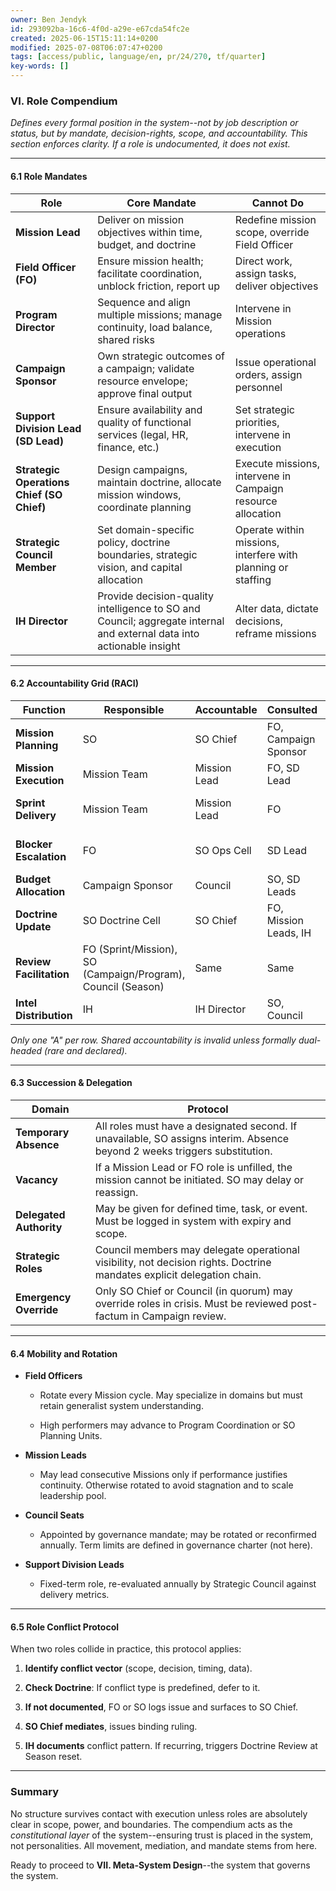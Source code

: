 ```yaml
---
owner: Ben Jendyk
id: 293092ba-16c6-4f0d-a29e-e67cda54fc2e
created: 2025-06-15T15:11:14+0200
modified: 2025-07-08T06:07:47+0200
tags: [access/public, language/en, pr/24/270, tf/quarter]
key-words: []
---
```


### VI. **Role Compendium**

_Defines every formal position in the system--not by job description or status, but by mandate, decision-rights, scope, and accountability. This section enforces clarity. If a role is undocumented, it does not exist._

* * *

#### 6.1 **Role Mandates**

| Role | Core Mandate | Cannot Do | 
| ---- | ---- | ----  |
| **Mission Lead** | Deliver on mission objectives within time, budget, and doctrine | Redefine mission scope, override Field Officer | 
| **Field Officer (FO)** | Ensure mission health; facilitate coordination, unblock friction, report up | Direct work, assign tasks, deliver objectives | 
| **Program Director** | Sequence and align multiple missions; manage continuity, load balance, shared risks | Intervene in Mission operations | 
| **Campaign Sponsor** | Own strategic outcomes of a campaign; validate resource envelope; approve final output | Issue operational orders, assign personnel | 
| **Support Division Lead (SD Lead)** | Ensure availability and quality of functional services (legal, HR, finance, etc.) | Set strategic priorities, intervene in execution | 
| **Strategic Operations Chief (SO Chief)** | Design campaigns, maintain doctrine, allocate mission windows, coordinate planning | Execute missions, intervene in Campaign resource allocation | 
| **Strategic Council Member** | Set domain-specific policy, doctrine boundaries, strategic vision, and capital allocation | Operate within missions, interfere with planning or staffing | 
| **IH Director** | Provide decision-quality intelligence to SO and Council; aggregate internal and external data into actionable insight | Alter data, dictate decisions, reframe missions | 
* * *

#### 6.2 **Accountability Grid (RACI)**

| Function | Responsible | Accountable | Consulted | Informed | 
| ---- | ---- | ---- | ---- | ----  |
| **Mission Planning** | SO | SO Chief | FO, Campaign Sponsor | Council | 
| **Mission Execution** | Mission Team | Mission Lead | FO, SD Lead | Program Director | 
| **Sprint Delivery** | Mission Team | Mission Lead | FO | SO, Campaign Sponsor | 
| **Blocker Escalation** | FO | SO Ops Cell | SD Lead | Council (if systemic) | 
| **Budget Allocation** | Campaign Sponsor | Council | SO, SD Leads | FO | 
| **Doctrine Update** | SO Doctrine Cell | SO Chief | FO, Mission Leads, IH | Council | 
| **Review Facilitation** | FO (Sprint/Mission), SO (Campaign/Program), Council (Season) | Same | Same | Full System | 
| **Intel Distribution** | IH | IH Director | SO, Council | All Units | 

_Only one "A" per row. Shared accountability is invalid unless formally dual-headed (rare and declared)._

* * *

#### 6.3 **Succession & Delegation**

| Domain | Protocol | 
| ---- | ----  |
| **Temporary Absence** | All roles must have a designated second. If unavailable, SO assigns interim. Absence beyond 2 weeks triggers substitution. | 
| **Vacancy** | If a Mission Lead or FO role is unfilled, the mission cannot be initiated. SO may delay or reassign. | 
| **Delegated Authority** | May be given for defined time, task, or event. Must be logged in system with expiry and scope. | 
| **Strategic Roles** | Council members may delegate operational visibility, not decision rights. Doctrine mandates explicit delegation chain. | 
| **Emergency Override** | Only SO Chief or Council (in quorum) may override roles in crisis. Must be reviewed post-factum in Campaign review. | 
* * *

#### 6.4 **Mobility and Rotation**

- **Field Officers**

    - Rotate every Mission cycle. May specialize in domains but must retain generalist system understanding.

    - High performers may advance to Program Coordination or SO Planning Units.
- **Mission Leads**

    - May lead consecutive Missions only if performance justifies continuity. Otherwise rotated to avoid stagnation and to scale leadership pool.
- **Council Seats**

    - Appointed by governance mandate; may be rotated or reconfirmed annually. Term limits are defined in governance charter (not here).
- **Support Division Leads**

    - Fixed-term role, re-evaluated annually by Strategic Council against delivery metrics.
* * *

#### 6.5 **Role Conflict Protocol**

When two roles collide in practice, this protocol applies:

1. **Identify conflict vector** (scope, decision, timing, data).

2. **Check Doctrine**: If conflict type is predefined, defer to it.

3. **If not documented**, FO or SO logs issue and surfaces to SO Chief.

4. **SO Chief mediates**, issues binding ruling.

5. **IH documents** conflict pattern. If recurring, triggers Doctrine Review at Season reset.
* * *

### Summary

No structure survives contact with execution unless roles are absolutely clear in scope, power, and boundaries. The compendium acts as the _constitutional layer_ of the system--ensuring trust is placed in the system, not personalities. All movement, mediation, and mandate stems from here.

Ready to proceed to **VII. Meta-System Design**--the system that governs the system.